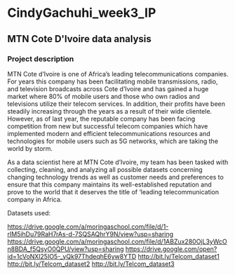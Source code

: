 # CindyGachuhi_week3_IP
## MTN Cote D'Ivoire data analysis
### Project description
MTN Cote d’Ivoire is one of Africa’s leading telecommunications companies. For years this company has been facilitating mobile transmissions, radio, and television broadcasts across Cote d’Ivoire and has gained a huge market where 80% of mobile users and those who own radios and televisions utilize their telecom services. In addition, their profits have been steadily increasing through the years as a result of their wide clientele. However, as of last year, the reputable company has been facing competition from new but successful telecom companies which have implemented modern and efficient telecommunications resources and technologies for mobile users such as 5G networks, which are taking the world by storm. 
 
As a data scientist here at MTN Cote d’Ivoire, my team has been tasked with collecting, cleaning, and analyzing all possible datasets concerning changing technology trends as well as customer needs and preferences to ensure that this company maintains its well-established reputation and prove to the world that it deserves the title of ‘leading telecommunication company in Africa.

Datasets used:

https://drive.google.com/a/moringaschool.com/file/d/1-rIM5ihDu79RaH7rAs-d-7SQSAQhrY9N/view?usp=sharing
https://drive.google.com/a/moringaschool.com/file/d/1ABZux280OjL3yWcOn8BDA_f5QsyO0QPU/view?usp=sharing
https://drive.google.com/open?id=1cVoNXl25IO5-_yQk97ThdeqhE6yw8YTD
http://bit.ly/Telcom_dataset1
http://bit.ly/Telcom_dataset2
http://bit.ly/Telcom_dataset3

